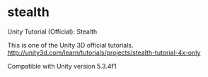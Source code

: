 # stealth
Unity Tutorial (Official): Stealth

This is one of the Unity 3D official tutorials.  
http://unity3d.com/learn/tutorials/projects/stealth-tutorial-4x-only

Compatible with Unity version 5.3.4f1
